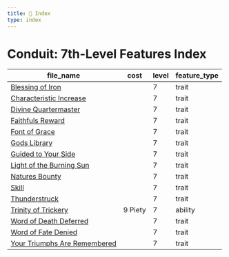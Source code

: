 ```yaml
---
title: 📑 Index
type: index
---
```


# Conduit: 7th-Level Features Index

| file_name                                                             | cost    | level | feature_type |
| --------------------------------------------------------------------- | ------- | ----- | ------------ |
| [Blessing of Iron](../Blessing%20of%20Iron)                           |         | 7     | trait        |
| [Characteristic Increase](../Characteristic%20Increase)               |         | 7     | trait        |
| [Divine Quartermaster](../Divine%20Quartermaster)                     |         | 7     | trait        |
| [Faithfuls Reward](../Faithfuls%20Reward)                             |         | 7     | trait        |
| [Font of Grace](../Font%20of%20Grace)                                 |         | 7     | trait        |
| [Gods Library](../Gods%20Library)                                     |         | 7     | trait        |
| [Guided to Your Side](../Guided%20to%20Your%20Side)                   |         | 7     | trait        |
| [Light of the Burning Sun](../Light%20of%20the%20Burning%20Sun)       |         | 7     | trait        |
| [Natures Bounty](../Natures%20Bounty)                                 |         | 7     | trait        |
| [Skill](../Skill)                                                     |         | 7     | trait        |
| [Thunderstruck](../Thunderstruck)                                     |         | 7     | trait        |
| [Trinity of Trickery](../Trinity%20of%20Trickery)                     | 9 Piety | 7     | ability      |
| [Word of Death Deferred](../Word%20of%20Death%20Deferred)             |         | 7     | trait        |
| [Word of Fate Denied](../Word%20of%20Fate%20Denied)                   |         | 7     | trait        |
| [Your Triumphs Are Remembered](../Your%20Triumphs%20Are%20Remembered) |         | 7     | trait        |

